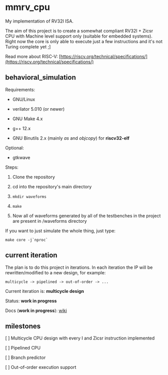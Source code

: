 # mmrv\_cpu

My implementation of RV32I ISA.

The aim of this project is to create a somewhat compliant RV32I + Zicsr CPU with Machine level support only (suitable for embedded systems).
Right now the core is only able to execute just a few instructions and it's not Turing complete yet ;]

Read more about RISC-V: [https://riscv.org/technical/specifications/](https://riscv.org/technical/specifications/)

## behavioral\_simulation

Requirements:

* GNU/Linux

* verilator 5.010 (or newer)

* GNU Make 4.x

* g++ 12.x

* GNU Binutils 2.x (mainly *as* and *objcopy*) for **riscv32-elf**

Optional:

* gtkwave


Steps:


1. Clone the repository

2. cd into the repository's main directory

3. ``mkdir waveforms``

4. ``make``

5. Now all of waveforms generated by all of the testbenches in the project are present in /waveforms directory

If you want to just simulate the whole thing, just type:

```
make core -j`nproc`
```

## current iteration

The plan is to do this project in iterations. In each iteration the IP will be rewritten/modified to a new design, for example:
``` 
multicycle -> pipelined -> out-of-order -> ...
```


Current iteration is: **multicycle design**


Status: **work in progress**


Docs (**work in progress**): [wiki](https://github.com/mbedded-mike/mmrv\_cpu/wiki)

## milestones

[ ] Multicycle CPU design with every I and Zicsr instruction implemented

[ ] Pipelined CPU

[ ] Branch predictor

[ ] Out-of-order execution support

